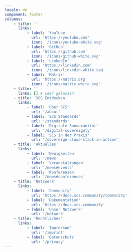 ```yaml
---
locale: de
component: footer
columns:
    - title: ''
      links:
          - label: 'YouTube'
            url: 'https://youtube.com'
            icon: '/icons/youtube-white.svg'
          - label: 'GitHub'
            url: 'https://github.com'
            icon: '/icons/github-white.svg'
          - label: 'LinkedIn'
            url: 'https://linkedin.com'
            icon: '/icons/linkedin-white.svg'
          - label: 'Matrix'
            url: 'https://matrix.org'
            icon: '/icons/matrix-white.svg'
    - title: ''
      links: [] # Leer gelassen
    - title: 'SCS Entdecken'
      links:
          - label: 'Über SCS'
            url: '/about'
          - label: 'SCS Standards'
            url: '/standards'
          - label: 'Digitale Souveränität'
            url: '/digital-sovereignty'
          - label: 'SCS in der Praxis'
            url: '/sovereign-cloud-stack-in-action'
    - title: 'Aktuelles'
      links:
          - label: 'Neuigkeiten'
            url: '/news'
          - label: 'Veranstaltungen'
            url: '/news#events'
          - label: 'Konferenzen'
            url: '/news#conferences'
    - title: 'Netzwerk'
      links:
          - label: 'Community'
            url: 'https://docs.scs.community/community'
          - label: 'Dokumentation'
            url: 'https://docs.scs.community'
          - label: 'Unser Netzwerk'
            url: '/network'
    - title: 'Rechtliches'
      links:
          - label: 'Impressum'
            url: '/imprint'
          - label: 'Datenschutz'
            url: '/privacy'
---
```

